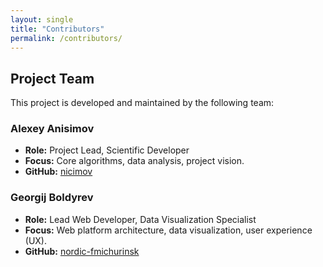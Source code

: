 ```yaml
---
layout: single
title: "Contributors"
permalink: /contributors/
---
```


## Project Team

This project is developed and maintained by the following team:

### Alexey Anisimov
*   **Role:** Project Lead, Scientific Developer
*   **Focus:** Core algorithms, data analysis, project vision.
*   **GitHub:** [nicimov](https://github.com/nicimov)

### Georgij Boldyrev
*   **Role:** Lead Web Developer, Data Visualization Specialist
*   **Focus:** Web platform architecture, data visualization, user experience (UX).
*   **GitHub:** [nordic-fmichurinsk](https://github.com/nordic-fmichurinsk)